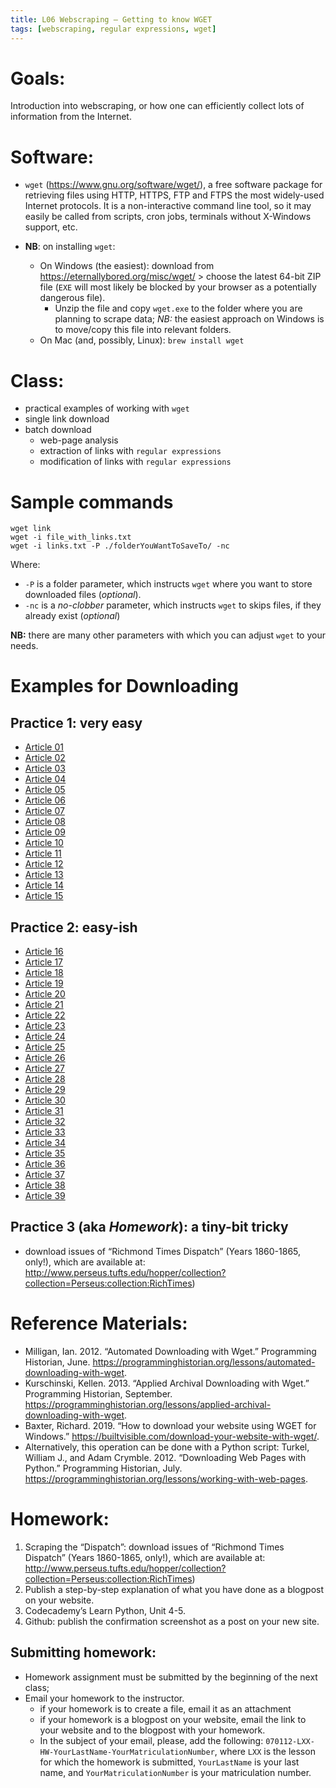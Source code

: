 ```yaml
---
title: L06 Webscraping — Getting to know WGET
tags: [webscraping, regular expressions, wget]
---
```


# Goals:

Introduction into webscraping, or how one can efficiently collect lots of information from the Internet.

# Software:

* `wget` (<https://www.gnu.org/software/wget/>), a free software package for retrieving files using HTTP, HTTPS, FTP and FTPS the most widely-used Internet protocols. It is a non-interactive command line tool, so it may easily be called from scripts, cron jobs, terminals without X-Windows support, etc.

* **NB**: on installing `wget`:
	* On Windows (the easiest): download from <https://eternallybored.org/misc/wget/> > choose the latest 64-bit ZIP file (`EXE` will most likely be blocked by your browser as a potentially dangerous file).
		* Unzip the file and copy `wget.exe` to the folder where you are planning to scrape data; *NB:* the easiest approach on Windows is to move/copy this file into relevant folders. 
	* On Mac (and, possibly, Linux): `brew install wget`

# Class:

* practical examples of working with `wget`
* single link download
* batch download
	* web-page analysis
	* extraction of links with `regular expressions`
	* modification of links with `regular expressions`

# Sample commands

```
wget link
wget -i file_with_links.txt
wget -i links.txt -P ./folderYouWantToSaveTo/ -nc 
```

Where:

* `-P` is a folder parameter, which instructs `wget` where you want to store downloaded files (*optional*).
* `-nc` is a *no-clobber* parameter, which instructs `wget` to skips files, if they already exist (*optional*)

**NB:** there are many other parameters with which you can adjust `wget` to your needs.

# Examples for Downloading

## Practice 1: very easy

* [Article 01](https://univie-tnt-2019-fall.github.io/files/06/articles/1860-11-12_article_01.txt)
* [Article 02](https://univie-tnt-2019-fall.github.io/files/06/articles/1860-11-12_article_02.txt)
* [Article 03](https://univie-tnt-2019-fall.github.io/files/06/articles/1860-11-12_article_03.txt)
* [Article 04](https://univie-tnt-2019-fall.github.io/files/06/articles/1860-11-12_article_04.txt)
* [Article 05](https://univie-tnt-2019-fall.github.io/files/06/articles/1860-11-12_article_05.txt)
* [Article 06](https://univie-tnt-2019-fall.github.io/files/06/articles/1860-11-12_article_06.txt)
* [Article 07](https://univie-tnt-2019-fall.github.io/files/06/articles/1860-11-12_article_07.txt)
* [Article 08](https://univie-tnt-2019-fall.github.io/files/06/articles/1860-11-12_article_08.txt)
* [Article 09](https://univie-tnt-2019-fall.github.io/files/06/articles/1860-11-12_article_09.txt)
* [Article 10](https://univie-tnt-2019-fall.github.io/files/06/articles/1860-11-12_article_10.txt)
* [Article 11](https://univie-tnt-2019-fall.github.io/files/06/articles/1860-11-12_article_11.txt)
* [Article 12](https://univie-tnt-2019-fall.github.io/files/06/articles/1860-11-12_article_12.txt)
* [Article 13](https://univie-tnt-2019-fall.github.io/files/06/articles/1860-11-12_article_13.txt)
* [Article 14](https://univie-tnt-2019-fall.github.io/files/06/articles/1860-11-12_article_14.txt)
* [Article 15](https://univie-tnt-2019-fall.github.io/files/06/articles/1860-11-12_article_15.txt)

## Practice 2: easy-ish

* [Article 16](../../files/06/articles/1860-11-12_article_16.txt)
* [Article 17](../../files/06/articles/1860-11-12_article_17.txt)
* [Article 18](../../files/06/articles/1860-11-12_article_18.txt)
* [Article 19](../../files/06/articles/1860-11-12_article_19.txt)
* [Article 20](../../files/06/articles/1860-11-12_article_20.txt)
* [Article 21](../../files/06/articles/1860-11-12_article_21.txt)
* [Article 22](../../files/06/articles/1860-11-12_article_22.txt)
* [Article 23](../../files/06/articles/1860-11-12_article_23.txt)
* [Article 24](../../files/06/articles/1860-11-12_article_24.txt)
* [Article 25](../../files/06/articles/1860-11-12_article_25.txt)
* [Article 26](../../files/06/articles/1860-11-12_article_26.txt)
* [Article 27](../../files/06/articles/1860-11-12_article_27.txt)
* [Article 28](../../files/06/articles/1860-11-12_article_28.txt)
* [Article 29](../../files/06/articles/1860-11-12_article_29.txt)
* [Article 30](../../files/06/articles/1860-11-12_article_30.txt)
* [Article 31](../../files/06/articles/1860-11-12_article_31.txt)
* [Article 32](../../files/06/articles/1860-11-12_article_32.txt)
* [Article 33](../../files/06/articles/1860-11-12_article_33.txt)
* [Article 34](../../files/06/articles/1860-11-12_article_34.txt)
* [Article 35](../../files/06/articles/1860-11-12_article_35.txt)
* [Article 36](../../files/06/articles/1860-11-12_article_36.txt)
* [Article 37](../../files/06/articles/1860-11-12_article_37.txt)
* [Article 38](../../files/06/articles/1860-11-12_article_38.txt)
* [Article 39](../../files/06/articles/1860-11-12_article_39.txt)

## Practice 3 (aka *Homework*): a tiny-bit tricky

* download issues of “Richmond Times Dispatch” (Years 1860-1865, only!), which are available at: <http://www.perseus.tufts.edu/hopper/collection?collection=Perseus:collection:RichTimes>)

# Reference Materials:

* Milligan, Ian. 2012. “Automated Downloading with Wget.” Programming Historian, June. <https://programminghistorian.org/lessons/automated-downloading-with-wget>.
* Kurschinski, Kellen. 2013. “Applied Archival Downloading with Wget.” Programming Historian, September. <https://programminghistorian.org/lessons/applied-archival-downloading-with-wget>.
* Baxter, Richard. 2019. “How to download your website using WGET for Windows.” <https://builtvisible.com/download-your-website-with-wget/>.
* Alternatively, this operation can be done with a Python script: Turkel, William J., and Adam Crymble. 2012. “Downloading Web Pages with Python.” Programming Historian, July. <https://programminghistorian.org/lessons/working-with-web-pages>.

# Homework:

1. Scraping the “Dispatch”: download issues of “Richmond Times Dispatch” (Years 1860-1865, only!), which are available at: <http://www.perseus.tufts.edu/hopper/collection?collection=Perseus:collection:RichTimes>)
2. Publish a step-by-step explanation of what you have done as a blogpost on your website.
3. Codecademy’s Learn Python, Unit 4-5.
4. Github: publish the confirmation screenshot as a post on your new site.

## Submitting homework:

* Homework assignment must be submitted by the beginning of the next class;
* Email your homework to the instructor.
	* if your homework is to create a file, email it as an attachment
	* if your homework is a blogpost on your website, email the link to your website and to the blogpost with your homework.
	*  In the subject of your email, please, add the following: `070112-LXX-HW-YourLastName-YourMatriculationNumber`, where `LXX` is the lesson for which the homework is submitted, `YourLastName` is your last name, and `YourMatriculationNumber` is your matriculation number.